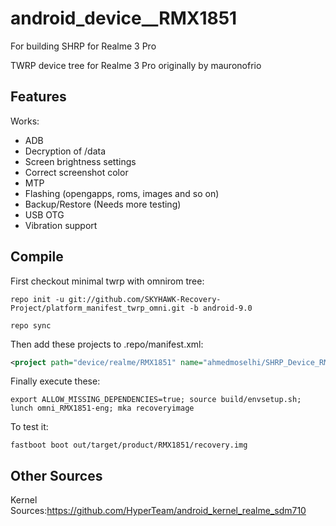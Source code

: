 # android_device__RMX1851
For building SHRP for Realme 3 Pro

TWRP device tree for Realme 3 Pro originally by mauronofrio

## Features

Works:

- ADB
- Decryption of /data
- Screen brightness settings
- Correct screenshot color
- MTP
- Flashing (opengapps, roms, images and so on)
- Backup/Restore (Needs more testing)
- USB OTG
- Vibration support
## Compile

First checkout minimal twrp with omnirom tree:

```
repo init -u git://github.com/SKYHAWK-Recovery-Project/platform_manifest_twrp_omni.git -b android-9.0

repo sync
```

Then add these projects to .repo/manifest.xml:

```xml
<project path="device/realme/RMX1851" name="ahmedmoselhi/SHRP_Device_RMX1851" remote="github" revision="android-9.0" />
```

Finally execute these:

```
export ALLOW_MISSING_DEPENDENCIES=true; source build/envsetup.sh; lunch omni_RMX1851-eng; mka recoveryimage
```

To test it:

```
fastboot boot out/target/product/RMX1851/recovery.img
```
## Other Sources

Kernel Sources:https://github.com/HyperTeam/android_kernel_realme_sdm710
